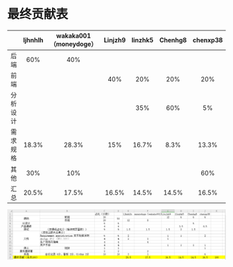 # 最终贡献表
|                     | ljhnhlh |wakaka001（moneydoge）|Linjzh9|linzhk5|Chenhg8|chenxp38|
| :--------------------------: | :-------: |:-------:|:-------: |:-------:|:-------: |:-------:|
| 后端                   | 60%   |40%|||||
|  前端             |        ||40%|20%|20%|20%|
| 分析设计                  |  |||35%  |60%  |5%  |
|  需求规格                 | 18.3%       |28.3%|15%|16.7%|8.3%|13.3%|
|  其他                 | 30%       |10%||||60%|
|  汇总                 | 20.5%       |17.5%|16.5%|14.5% |14.5% |16.5%|

![贡献表](../../imgsrc/cxp_img/contribution_table.png)



